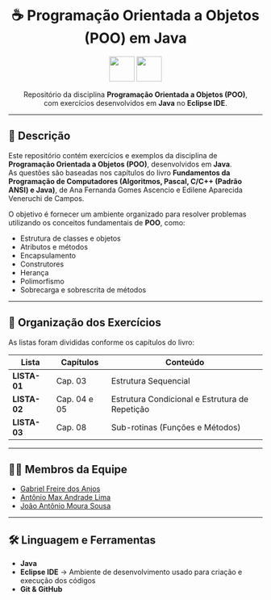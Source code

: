 <div align="center">

# ☕ Programação Orientada a Objetos (POO) em Java  

<img src="https://cdn.jsdelivr.net/gh/devicons/devicon/icons/java/java-original.svg" width="50" height="50"/> 
<img src="https://cdn.jsdelivr.net/gh/devicons/devicon/icons/eclipse/eclipse-original.svg" width="50" height="50"/>


Repositório da disciplina **Programação Orientada a Objetos (POO)**,  
com exercícios desenvolvidos em **Java** no **Eclipse IDE**.  

</div>

---

## 📘 Descrição  
Este repositório contém exercícios e exemplos da disciplina de **Programação Orientada a Objetos (POO)**, desenvolvidos em **Java**.  
As questões são baseadas nos capítulos do livro **Fundamentos da Programação de Computadores (Algoritmos, Pascal, C/C++ (Padrão ANSI) e Java)**, de Ana Fernanda Gomes Ascencio e Edilene Aparecida Veneruchi de Campos.  

O objetivo é fornecer um ambiente organizado para resolver problemas utilizando os conceitos fundamentais de **POO**, como:  

- Estrutura de classes e objetos  
- Atributos e métodos  
- Encapsulamento  
- Construtores  
- Herança  
- Polimorfismo  
- Sobrecarga e sobrescrita de métodos  

---

## 📂 Organização dos Exercícios  

As listas foram divididas conforme os capítulos do livro:  

| Lista | Capítulos | Conteúdo |
|-------|-----------|----------|
| **LISTA-01** | Cap. 03 | Estrutura Sequencial |
| **LISTA-02** | Cap. 04 e 05 | Estrutura Condicional e Estrutura de Repetição |
| **LISTA-03** | Cap. 08 | Sub-rotinas (Funções e Métodos) |

---

## 👩‍💻 Membros da Equipe  
- [Gabriel Freire dos Anjos](https://github.com/gabrielfr7)  
- [Antônio Max Andrade Lima](https://github.com/maxlima13)  
- [João Antônio Moura Sousa](https://github.com/SrKkxz)  

---

## 🛠️ Linguagem e Ferramentas  
- **Java**  
- **Eclipse IDE** → Ambiente de desenvolvimento usado para criação e execução dos códigos  
- **Git & GitHub**  
